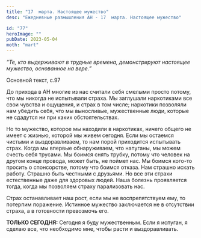 ```yaml
---
title: "17  марта. Настоящее мужество"
desc: "Ежедневные размышления АН - 17  марта. Настоящее мужество"

id: "77"
heroImage: ""
pubDate: 2023-05-04
moth: "mart"
---
```


_“Те, кто выдерживают в трудные времена, демонстрируют настоящее мужество,
основанное на вере.”_

Основной текст, с.97

До прихода в АН многие из нас считали себя смелыми просто потому, что мы
никогда не испытывали страха. Мы заглушали наркотиками все свои чувства и
ощущения, и страх в том числе; наркотики позволяли нам убедить себя, что мы
выносливые, мужественные люди, которые не сдадутся ни при каких
обстоятельствах.

Но то мужество, которое мы находили в наркотиках, ничего общего не имеет с
жизнью, которой мы живем сегодня. Если мы остаемся чистыми и выздоравливаем,
то нам порой приходится испытывать страх. Когда мы впервые обнаруживаем, что
напуганы, мы можем счесть себя трусами. Мы боимся снять трубку, потому что
человек на другом конце провода, может быть, не поймет нас. Мы боимся кого-то
просить о спонсорстве, потому что боимся отказа. Нам страшно искать работу.
Страшно быть честными с друзьями. Но все эти страхи естественные даже для
здоровых людей. Наша болезнь проявляется тогда, когда мы позволяем страху
парализовать нас.

Страх останавливает наш рост, если мы не воспрепятствуем ему, то потерпим
поражение. Истинное мужество заключается не в отсутствии страха, а в
готовности превозмочь его.

**ТОЛЬКО СЕГОДНЯ:** Сегодня я буду мужественным. Если я испуган, я сделаю все,
что необходимо мне, чтобы расти и выздоравливать.
